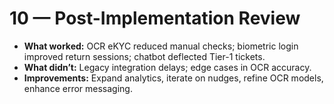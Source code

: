 # 10 — Post-Implementation Review
- **What worked:** OCR eKYC reduced manual checks; biometric login improved return sessions; chatbot deflected Tier-1 tickets.
- **What didn’t:** Legacy integration delays; edge cases in OCR accuracy.
- **Improvements:** Expand analytics, iterate on nudges, refine OCR models, enhance error messaging.